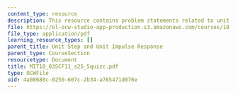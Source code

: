 ```yaml
---
content_type: resource
description: This resource contains problem statements related to unit impulse response.
file: https://ol-ocw-studio-app-production.s3.amazonaws.com/courses/18-03sc-differential-equations-fall-2011/4a08680c0250607c2b34a765471d076e_MIT18_03SCF11_s25_5quizc.pdf
file_type: application/pdf
learning_resource_types: []
parent_title: Unit Step and Unit Impulse Response
parent_type: CourseSection
resourcetype: Document
title: MIT18_03SCF11_s25_5quizc.pdf
type: OCWFile
uid: 4a08680c-0250-607c-2b34-a765471d076e
---
```

